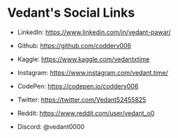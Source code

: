 # Vedant's Social Links

- LinkedIn: https://www.linkedin.com/in/vedant-pawar/

- Github: https://github.com/codderv006

- Kaggle: https://www.kaggle.com/vedantxtime

- Instagram: https://www.instagram.com/vedant.time/

- CodePen: https://codepen.io/codderv006

- Twitter: https://twitter.com/Vedant52455825

- Reddit: https://www.reddit.com/user/vedant_o0
  
- Discord: @vedant0000

